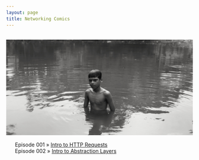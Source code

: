 ```yaml
---
layout: page
title: Networking Comics
---
```

<br>
<img src="/post_images/stare_networking_banner.jpeg" alt="a kid, staring, bathing in a village pond in munshiganj!">
<br>

<ul style="list-style: none;">
	<li> Episode 001 » <a href="/Networking_Comics/episode_001/" target="_blank"> Intro to HTTP Requests</a></li>
	<li> Episode 002 » <a href="/Networking_Comics/episode_002/" target="_blank">Intro to Abstraction Layers</a></li>
</ul>